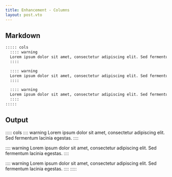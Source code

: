 ```yaml
---
title: Enhancement - Columns
layout: post.vto
---
```


## Markdown
```md
::::: cols
  :::: warning
  Lorem ipsum dolor sit amet, consectetur adipiscing elit. Sed fermentum lacinia egestas.
  ::::

  :::: warning
  Lorem ipsum dolor sit amet, consectetur adipiscing elit. Sed fermentum lacinia egestas.
  ::::

  :::: warning
  Lorem ipsum dolor sit amet, consectetur adipiscing elit. Sed fermentum lacinia egestas.
  ::::
:::::
```

## Output
::::: cols
  :::: warning
  Lorem ipsum dolor sit amet, consectetur adipiscing elit. Sed fermentum lacinia egestas.
  ::::

  :::: warning
  Lorem ipsum dolor sit amet, consectetur adipiscing elit. Sed fermentum lacinia egestas.
  ::::

  :::: warning
  Lorem ipsum dolor sit amet, consectetur adipiscing elit. Sed fermentum lacinia egestas.
  ::::
:::::

